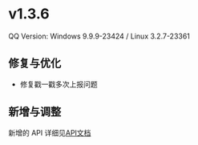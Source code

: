 # v1.3.6

QQ Version: Windows 9.9.9-23424 / Linux 3.2.7-23361

## 修复与优化
* 修复戳一戳多次上报问题

## 新增与调整


新增的 API 详细见[API文档](https://napneko.github.io/zh-CN/develop/extends_api)
